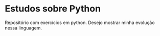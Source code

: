 # Estudos sobre Python
Repositório com exercícios em python. Desejo mostrar minha evolução nessa linguagem.


